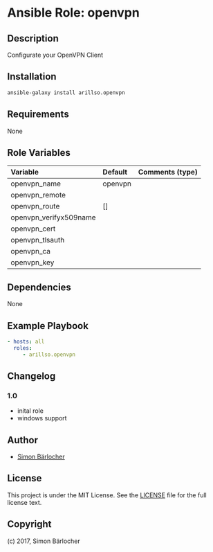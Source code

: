# Ansible Role: openvpn

## Description

Configurate your OpenVPN Client

## Installation

```bash
ansible-galaxy install arillso.openvpn
```

## Requirements

None

## Role Variables

| Variable             | Default     | Comments (type)                                   |
| :---                 | :---        | :---                                              |
| openvpn_name | openvpn | |
| openvpn_remote | | |
| openvpn_route | [] | |
| openvpn_verifyx509name | | |
| openvpn_cert | | |
| openvpn_tlsauth | | |
| openvpn_ca | | |
| openvpn_key | | |

## Dependencies

None

## Example Playbook

```yml
- hosts: all
  roles:
     - arillso.openvpn
```

## Changelog

### 1.0

* inital role
* windows support

## Author

* [Simon Bärlocher](https://sbaerlocher.ch)

## License

This project is under the MIT License. See the [LICENSE](https://sbaerlo.ch/licence) file for the full license text.

## Copyright

(c) 2017, Simon Bärlocher